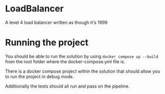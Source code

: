 # LoadBalancer
A level 4 load balancer written as though it's 1999


# Running the project
You should be able to run the solution by using `docker compose up --build` from the root folder where the docker-compose.yml file is.

There is a docker compose project within the solution that should allow you to run the project in debug mode.

Additionally the tests should all run and pass on the pipeline.
